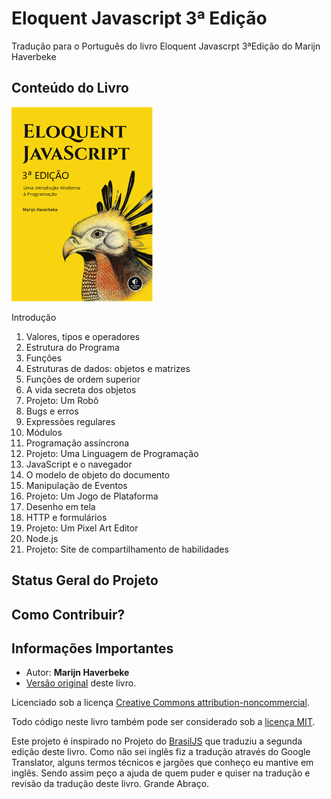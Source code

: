 # Eloquent Javascript 3ª Edição

Tradução para o Português do livro Eloquent Javascrpt 3ªEdição do Marijn Haverbeke

## Conteúdo do Livro

![Capa](https://github.com/HeltonMulinaria/Eloquent-Javascript-3Ed/blob/master/img/coverPtBr.png)

Introdução

1. Valores, tipos e operadores
2. Estrutura do Programa
3. Funções
4. Estruturas de dados: objetos e matrizes
5. Funções de ordem superior
6. A vida secreta dos objetos
7. Projeto: Um Robô
8. Bugs e erros
9. Expressões regulares
10. Módulos
11. Programação assíncrona
12. Projeto: Uma Linguagem de Programação
13. JavaScript e o navegador
14. O modelo de objeto do documento
15. Manipulação de Eventos
16. Projeto: Um Jogo de Plataforma
17. Desenho em tela
18. HTTP e formulários
19. Projeto: Um Pixel Art Editor
20. Node.js
21. Projeto: Site de compartilhamento de habilidades



## Status Geral do Projeto



## Como Contribuir?



## Informações Importantes



- Autor: **Marijn Haverbeke**
- [Versão original](http://eloquentjavascript.net/) deste livro.

Licenciado sob a licença [Creative Commons attribution-noncommercial](http://creativecommons.org/licenses/by-nc/3.0/).

Todo código neste livro também pode ser considerado sob a [licença MIT](http://opensource.org/licenses/MIT).

Este projeto é inspirado no Projeto do [BrasilJS](https://github.com/braziljs) que traduziu a segunda edição deste livro.
Como não sei inglês fiz a tradução através do Google Translator, alguns termos técnicos e jargões que conheço eu mantive em inglês. Sendo assim peço a ajuda de quem puder e quiser na tradução e revisão da tradução deste livro.
Grande Abraço.
